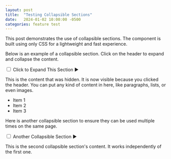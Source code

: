 ```yaml
---
layout: post
title:  "Testing Collapsible Sections"
date:   2024-01-02 10:00:00 -0500
categories: feature test
---
```

This post demonstrates the use of collapsible sections. The component is built using only CSS for a lightweight and fast experience.

Below is an example of a collapsible section. Click on the header to expand and collapse the content.

<div class="mw-collapsible">
  <input id="collapsible-1" class="mw-collapsible-toggle" type="checkbox">
  <label for="collapsible-1" class="mw-collapsible-header">
    <span>Click to Expand This Section</span>
    <span class="mw-collapsible-arrow">&#9654;</span>
  </label>
  <div class="mw-collapsible-content">
    <p>This is the content that was hidden. It is now visible because you clicked the header. You can put any kind of content in here, like paragraphs, lists, or even images.</p>
    <ul>
      <li>Item 1</li>
      <li>Item 2</li>
      <li>Item 3</li>
    </ul>
  </div>
</div>

Here is another collapsible section to ensure they can be used multiple times on the same page.

<div class="mw-collapsible">
  <input id="collapsible-2" class="mw-collapsible-toggle" type="checkbox">
  <label for="collapsible-2" class="mw-collapsible-header">
    <span>Another Collapsible Section</span>
    <span class="mw-collapsible-arrow">&#9654;</span>
  </label>
  <div class="mw-collapsible-content">
    <p>This is the second collapsible section's content. It works independently of the first one.</p>
  </div>
</div>
